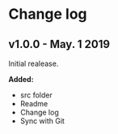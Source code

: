 # Change log

## v1.0.0 - May. 1 2019

Initial realease.

**Added:**
- src folder
- Readme
- Change log
- Sync with Git
